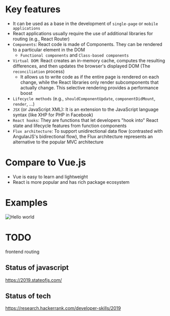 # Key features

* It can be used as a base in the development of `single-page` or `mobile applications`
* React applications usually require the use of additional libraries for routing (e.g., React Router)
* `Components`: React code is made of Components. They can be rendered to a particular element in the DOM
  * `Functional components` and `Class-based components`
* `Virtual DOM`: React creates an in-memory cache, computes the resulting differences, and then updates the browser's displayed DOM (The `reconciliation` process)
  * It allows us to write code as if the entire page is rendered on each change, while the React libraries only render subcomponents that actually change. This selective rendering provides a performance boost
* `Lifecycle methods` (e.g., `shouldComponentUpdate`, `componentDidMount`, `render`, ...)
* `JSX` (or JavaScript XML): It is an extension to the JavaScript language syntax (like XHP for PHP in Facebook)
* `React hooks`: They are functions that let developers "hook into" React state and lifecycle features from function components
* `Flux architecture`: To support unidirectional data flow (contrasted with AngularJS's bidirectional flow), the Flux architecture represents an alternative to the popular MVC architecture

# Compare to Vue.js
* Vue is easy to learn and lightweight
* React is more popular and has rich package ecosystem

# Examples
![Hello world](https://github.com/HemingwayLee/sample-react-yarn)

# TODO
frontend routing

## Status of javascript
https://2019.stateofjs.com/  

## Status of tech
https://research.hackerrank.com/developer-skills/2019  
